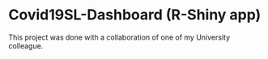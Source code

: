 # Covid19SL-Dashboard (R-Shiny app)

This project was done with a collaboration of one of my University colleague.
